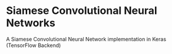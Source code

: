 # Siamese Convolutional Neural Networks
 A Siamese Convolutional Neural Network implementation in Keras (TensorFlow Backend)
